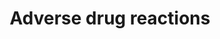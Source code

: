 ---
title: Adverse drug reactions
longTitle: 'Adverse drug reactions'
tags:
- gccommon
usedFor:
- "[[Side effects]]"
---